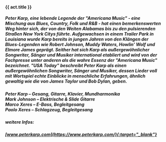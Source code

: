#### **{{ act.title }}**

##### **Peter Karp**, eine lebende Legende der "Americana Music" - eine Mischung aus Blues, Country, Folk und R&B - hat einen bemerkenswerten Weg hinter sich, der von den Weiten Alabamas bis zu den pulsierenden Straßen New York Citys führte. Aufgewachsen in einem Trailer Park in Louisiana wurde Karp bereits in jungen Jahren von den Klängen der Blues-Legenden wie Robert Johnson, Muddy Waters, Howlin’ Wolf und Elmore James geprägt. Seither hat sich Karp als außergewöhnlicher Songwriter, Sänger und Musiker international etabliert und wird von der Fachpresse unter anderen als die wahre Essenz der "Americana Music" bezeichnet. "USA Today" beschreibt Peter Karp als einen außergewöhnlichen Songwriter, Sänger und Musiker, dessen Lieder voll mit Wortspiel echte Einblicke in menschliche Erfahrungen, ähnlich gewaltig wie die von James Taylor und Bob Dylan, geben.
##### Peter Karp – Gesang, Gitarre, Klavier, Mundharmonika<br>Mark Johnson – Elektrische & Slide Gitarre<br>Marco Xeres – E-Bass, Begleitgesang<br>Paolo Xeres – Schlagzeug, Begleitgesang
##### weitere Infos:
##### [www.peterkarp.com](https://www.peterkarp.com/){:target="_blank"}
